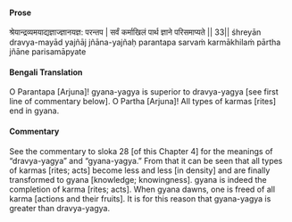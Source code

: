 #### Prose 

श्रेयान्द्रव्यमयाद्यज्ञाज्ज्ञानयज्ञ: परन्तप |
सर्वं कर्माखिलं पार्थ ज्ञाने परिसमाप्यते || 33||
śhreyān dravya-mayād yajñāj jñāna-yajñaḥ parantapa
sarvaṁ karmākhilaṁ pārtha jñāne parisamāpyate

 #### Bengali Translation 

O Parantapa [Arjuna]! gyana-yagya is superior to dravya-yagya [see first line of commentary below]. O Partha [Arjuna]! All types of karmas [rites] end in gyana.

 #### Commentary 

See the commentary to sloka 28 [of this Chapter 4] for the meanings of “dravya-yagya” and “gyana-yagya.” From that it can be seen that all types of karmas [rites; acts] become less and less [in density] and are finally transformed to gyana [knowledge; knowingness]. gyana is indeed the completion of karma [rites; acts]. When gyana dawns, one is freed of all karma [actions and their fruits]. It is for this reason that gyana-yagya is greater than dravya-yagya. 
